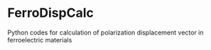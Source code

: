 # FerroDispCalc
Python codes for calculation of polarization displacement vector in ferroelectric materials
